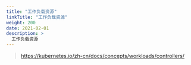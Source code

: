 ```yaml
---
title: "工作负载资源"
linkTitle: "工作负载资源"
weight: 200
date: 2021-02-01
description: >
  工作负载资源
---
```


> https://kubernetes.io/zh-cn/docs/concepts/workloads/controllers/

